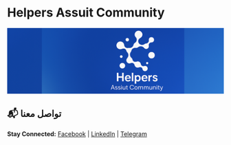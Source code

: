 # Helpers Assuit Community

[![Helpers Assuit Community](Photo/cover.PNG)](https://www.facebook.com/share/1AW6CKZv3B/)


## 📬 تواصل معنا

**Stay Connected:**
[Facebook](https://www.facebook.com/share/1AW6CKZv3B/) | [LinkedIn](https://www.linkedin.com/company/the-helpers-ac/) | [Telegram](https://t.me/HelpersAU)
